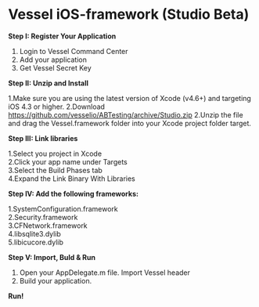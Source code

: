 Vessel iOS-framework (Studio Beta)
=============


<strong>Step I: Register Your Application</strong>

1. Login to Vessel Command Center
2. Add your application
3. Get Vessel Secret Key

<strong>Step II: Unzip and Install</strong>

1.Make sure you are using the latest version of Xcode (v4.6+) and targeting iOS 4.3 or higher.
2.Download https://github.com/vesselio/ABTesting/archive/Studio.zip
2.Unzip the file and drag the Vessel.framework folder into your Xcode project folder target.


<strong>Step III: Link libraries</strong>

1.Select you project in Xcode<br>
2.Click your app name under Targets<br>
3.Select the Build Phases tab<br>
4.Expand the Link Binary With Libraries<br>


<strong> Step IV: Add the following frameworks:</strong>

1.SystemConfiguration.framework<br>
2.Security.framework<br>
3.CFNetwork.framework<br>
4.libsqlite3.dylib<br>
5.libicucore.dylib<br>

<strong> Step V: Import, Buld & Run</strong>

1. Open your AppDelegate.m file. Import Vessel header
2. Build your application. 

<strong>Run!</strong>

